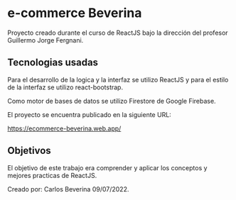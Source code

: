 # e-commerce Beverina
Proyecto creado durante el curso de ReactJS bajo la dirección del profesor Guillermo Jorge Fergnani.

## Tecnologias usadas
Para el desarrollo de la logica y la interfaz se utilizo ReactJS y para el estilo de la interfaz se utilizo react-bootstrap.

Como motor de bases de datos se utilizo Firestore de Google Firebase.

El proyecto se encuentra publicado en la siguiente URL:

https://ecommerce-beverina.web.app/

## Objetivos
El objetivo de este trabajo era comprender y aplicar los conceptos y mejores practicas de ReactJS.


Creado por: Carlos Beverina 09/07/2022.
